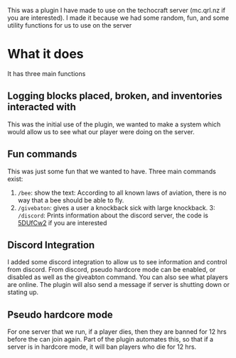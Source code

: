 This was a plugin I have made to use on the techocraft server (mc.qrl.nz if you are interested). I made it because we
had some random, fun, and some utility functions for us to use on the server

# What it does
It has three main functions

## Logging blocks placed, broken, and inventories interacted with
This was the initial use of the plugin, we wanted to make a system which would allow us to see what our player were 
doing on the server.

## Fun commands
This was just some fun that we wanted to have. Three main commands exist:
1. `/bee`: show the text: According to all known laws of aviation, there is no way that a bee should be able to fly.
2. `/givebaton`: gives a user a knockback sick with large knockback.
3: `/discord`: Prints information about the discord server, the code is [5DUfCw2](https://discord.gg/5DUfCw2) if you are
   interested
   
## Discord Integration
I added some discord integration to allow us to see information and control from discord. From discord, pseudo
hardcore mode can be enabled, or disabled as well as the giveabton command. You can also see what players are online.
The plugin will also send a message if server is shutting down or stating up.

## Pseudo hardcore mode
For one server that we run, if a player dies, then they are banned for 12 hrs before the can join again. Part of the 
plugin automates this, so that if a server is in hardcore mode, it will ban players who die for 12 hrs.
